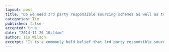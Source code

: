 ```yaml
---
layout: post
title: "Do we need 3rd party responsible sourcing schemes as well as traceability tools?"
categories: Tim
published: false
accepted: true
date: "2014-11-26 10:44am"
author: Tim Wilson
excerpt: "It is a commonly held belief that 3rd party responsible sourcing schemes provide traceability – in general they don’t. Their role is to define what constitutes responsible production and then to provide a market for products that meet that standard."
---
```

